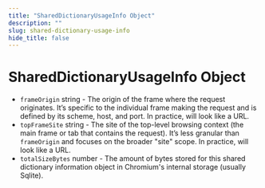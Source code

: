 ```yaml
---
title: "SharedDictionaryUsageInfo Object"
description: ""
slug: shared-dictionary-usage-info
hide_title: false
---
```


# SharedDictionaryUsageInfo Object

* `frameOrigin` string - The origin of the frame where the request originates. It’s specific to the individual frame making the request and is defined by its scheme, host, and port. In practice, will look like a URL.
* `topFrameSite` string - The site of the top-level browsing context (the main frame or tab that contains the request). It’s less granular than `frameOrigin` and focuses on the broader "site" scope. In practice, will look like a URL.
* `totalSizeBytes` number - The amount of bytes stored for this shared dictionary information object in Chromium's internal storage (usually Sqlite).
